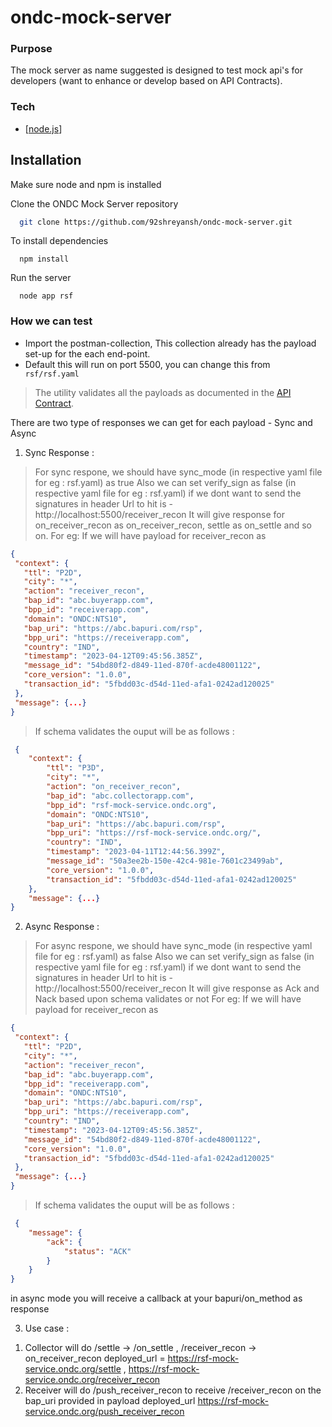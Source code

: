 # ondc-mock-server

### Purpose 

The mock server as name suggested is designed to test mock api's for developers (want to enhance or develop based on API Contracts).

### Tech

- [[node.js](https://nodejs.org/en/)]

## Installation

Make sure node and npm is installed

Clone the ONDC Mock Server repository

```bash
  git clone https://github.com/92shreyansh/ondc-mock-server.git
```

To install dependencies

```shell
  npm install
```

Run the server

```shell
  node app rsf
```


### How we can test

- Import the postman-collection, This collection already has the payload set-up for the each end-point.
- Default this will run on port 5500, you can change this from ``` 
rsf/rsf.yaml```


> The utility validates all the payloads as documented in the [API Contract](https://drive.google.com/file/d/1Z0eT1PZ8_tthEyxli8bLs-B9oCYAZIS0/view).


There are two type of responses we can get for each payload - Sync and Async
1. Sync Response :
 > For sync respone, we should have sync_mode (in respective yaml file for eg : rsf.yaml) as true
 > Also we can set verify_sign as false (in respective yaml file for eg : rsf.yaml) if we dont want to send the signatures in header
 > Url to hit is - http://localhost:5500/receiver_recon
 > It will give response for on_receiver_recon as on_receiver_recon, settle as on_settle and so on.
 > For eg: If we will have payload for receiver_recon as 
 ```json
{
  "context": {
    "ttl": "P2D",
    "city": "*",
    "action": "receiver_recon",
    "bap_id": "abc.buyerapp.com",
    "bpp_id": "receiverapp.com",
    "domain": "ONDC:NTS10",
    "bap_uri": "https://abc.bapuri.com/rsp",
    "bpp_uri": "https://receiverapp.com",
    "country": "IND",
    "timestamp": "2023-04-12T09:45:56.385Z",
    "message_id": "54bd80f2-d849-11ed-870f-acde48001122",
    "core_version": "1.0.0",
    "transaction_id": "5fbdd03c-d54d-11ed-afa1-0242ad120025"
  },
  "message": {...}
}
```
 > If schema validates the ouput will be as follows :
```json
 {
    "context": {
        "ttl": "P3D",
        "city": "*",
        "action": "on_receiver_recon",
        "bap_id": "abc.collectorapp.com",
        "bpp_id": "rsf-mock-service.ondc.org",
        "domain": "ONDC:NTS10",
        "bap_uri": "https://abc.bapuri.com/rsp",
        "bpp_uri": "https://rsf-mock-service.ondc.org/",
        "country": "IND",
        "timestamp": "2023-04-11T12:44:56.399Z",
        "message_id": "50a3ee2b-150e-42c4-981e-7601c23499ab",
        "core_version": "1.0.0",
        "transaction_id": "5fbdd03c-d54d-11ed-afa1-0242ad120025"
    },
    "message": {...}
}
```
2. Async Response :
 > For async respone, we should have sync_mode (in respective yaml file for eg : rsf.yaml) as false
 > Also we can set verify_sign as false (in respective yaml file for eg : rsf.yaml) if we dont want to send the signatures in header
> Url to hit is - http://localhost:5500/receiver_recon
 > It will give response as Ack and Nack based upon schema validates or not
 > For eg: If we will have payload for receiver_recon as
 ```json
{
  "context": {
    "ttl": "P2D",
    "city": "*",
    "action": "receiver_recon",
    "bap_id": "abc.buyerapp.com",
    "bpp_id": "receiverapp.com",
    "domain": "ONDC:NTS10",
    "bap_uri": "https://abc.bapuri.com/rsp",
    "bpp_uri": "https://receiverapp.com",
    "country": "IND",
    "timestamp": "2023-04-12T09:45:56.385Z",
    "message_id": "54bd80f2-d849-11ed-870f-acde48001122",
    "core_version": "1.0.0",
    "transaction_id": "5fbdd03c-d54d-11ed-afa1-0242ad120025"
  },
  "message": {...}
}
```
 > If schema validates the ouput will be as follows :
```json
 {
    "message": {
        "ack": {
            "status": "ACK"
        }
    }
}
```     
in async mode you will receive a callback at your bapuri/on_method as response

3. Use case :
  1) Collector will do /settle -> /on_settle , /receiver_recon -> on_receiver_recon deployed_url =  https://rsf-mock-service.ondc.org/settle , https://rsf-mock-service.ondc.org/receiver_recon
  2) Receiver will do /push_receiver_recon to receive /receiver_recon on the bap_uri provided in payload deployed_url https://rsf-mock-service.ondc.org/push_receiver_recon

